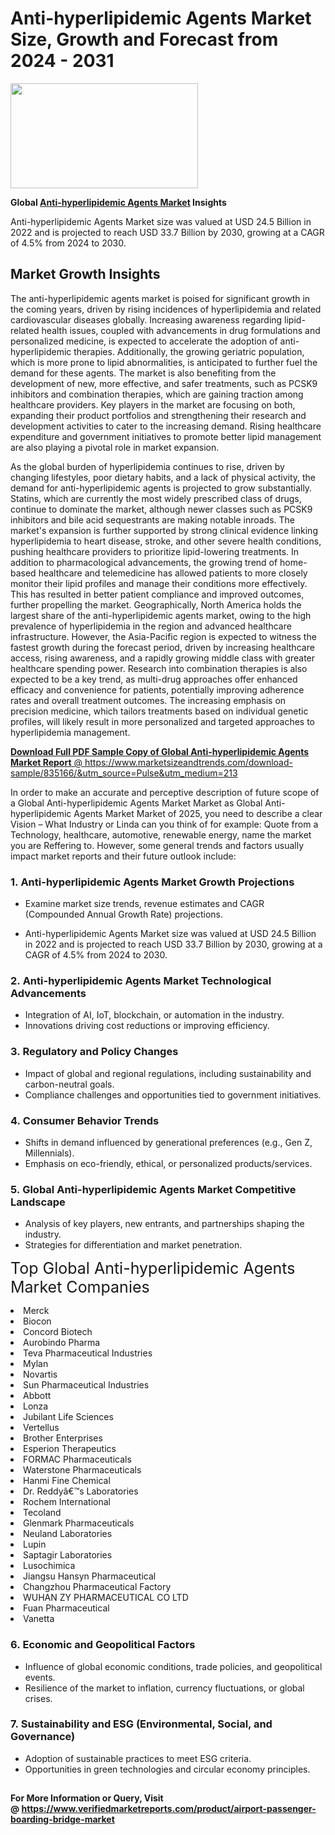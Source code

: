 <H1>Anti-hyperlipidemic Agents Market Size, Growth and Forecast from 2024 - 2031</H1><img class="aligncenter size-medium wp-image-584254" src="https://thirdeyenews.in/wp-content/uploads/2024/09/Global-Market-Research-300x168.jpeg" alt="" width="300" height="168" /><p><strong>Global&nbsp;<a href="https://www.marketsizeandtrends.com/download-sample/835166/&amp;utm_source=Pulse&amp;utm_medium=213">Anti-hyperlipidemic Agents Market</a> Insights</strong></p><p>Anti-hyperlipidemic Agents Market size was valued at USD 24.5 Billion in 2022 and is projected to reach USD 33.7 Billion by 2030, growing at a CAGR of 4.5% from 2024 to 2030.</p><p><h2>Market Growth Insights</h2> <p>The anti-hyperlipidemic agents market is poised for significant growth in the coming years, driven by rising incidences of hyperlipidemia and related cardiovascular diseases globally. Increasing awareness regarding lipid-related health issues, coupled with advancements in drug formulations and personalized medicine, is expected to accelerate the adoption of anti-hyperlipidemic therapies. Additionally, the growing geriatric population, which is more prone to lipid abnormalities, is anticipated to further fuel the demand for these agents. The market is also benefiting from the development of new, more effective, and safer treatments, such as PCSK9 inhibitors and combination therapies, which are gaining traction among healthcare providers. Key players in the market are focusing on both, expanding their product portfolios and strengthening their research and development activities to cater to the increasing demand. Rising healthcare expenditure and government initiatives to promote better lipid management are also playing a pivotal role in market expansion.</p> <p><a href="#"></a></p> <p>As the global burden of hyperlipidemia continues to rise, driven by changing lifestyles, poor dietary habits, and a lack of physical activity, the demand for anti-hyperlipidemic agents is projected to grow substantially. Statins, which are currently the most widely prescribed class of drugs, continue to dominate the market, although newer classes such as PCSK9 inhibitors and bile acid sequestrants are making notable inroads. The market's expansion is further supported by strong clinical evidence linking hyperlipidemia to heart disease, stroke, and other severe health conditions, pushing healthcare providers to prioritize lipid-lowering treatments. In addition to pharmacological advancements, the growing trend of home-based healthcare and telemedicine has allowed patients to more closely monitor their lipid profiles and manage their conditions more effectively. This has resulted in better patient compliance and improved outcomes, further propelling the market. Geographically, North America holds the largest share of the anti-hyperlipidemic agents market, owing to the high prevalence of hyperlipidemia in the region and advanced healthcare infrastructure. However, the Asia-Pacific region is expected to witness the fastest growth during the forecast period, driven by increasing healthcare access, rising awareness, and a rapidly growing middle class with greater healthcare spending power. Research into combination therapies is also expected to be a key trend, as multi-drug approaches offer enhanced efficacy and convenience for patients, potentially improving adherence rates and overall treatment outcomes. The increasing emphasis on precision medicine, which tailors treatments based on individual genetic profiles, will likely result in more personalized and targeted approaches to hyperlipidemia management.</p> <p><a href="#"></p><p><span class=""><strong>Download Full PDF Sample Copy of Global Anti-hyperlipidemic Agents Market Report</strong> @ <a href="https://www.marketsizeandtrends.com/download-sample/835166/&amp;utm_source=Pulse&amp;utm_medium=213" target="_blank">https://www.marketsizeandtrends.com/download-sample/835166/&amp;utm_source=Pulse&amp;utm_medium=213</a></span></p><p>In order to make an accurate and perceptive description of future scope of a Global&nbsp;Anti-hyperlipidemic Agents Market Market as Global&nbsp;Anti-hyperlipidemic Agents Market Market of 2025, you need to describe a clear Vision &ndash; What Industry or Linda can you think of for example: Quote from a Technology, healthcare, automotive, renewable energy, name the market you are Reffering to. However, some general trends and factors usually impact market reports and their future outlook include:</p><h3>1.&nbsp;<strong>Anti-hyperlipidemic Agents Market Growth Projections</strong></h3><ul><li>Examine market size trends, revenue estimates and CAGR (Compounded Annual Growth Rate) projections.</li><li><p>Anti-hyperlipidemic Agents Market size was valued at USD 24.5 Billion in 2022 and is projected to reach USD 33.7 Billion by 2030, growing at a CAGR of 4.5% from 2024 to 2030.</p></li></ul><h3>2.&nbsp;<strong>Anti-hyperlipidemic Agents Market Technological Advancements</strong></h3><ul><li>Integration of AI, IoT, blockchain, or automation in the industry.</li><li>Innovations driving cost reductions or improving efficiency.</li></ul><h3>3.&nbsp;<strong>Regulatory and Policy Changes</strong></h3><ul><li>Impact of global and regional regulations, including sustainability and carbon-neutral goals.</li><li>Compliance challenges and opportunities tied to government initiatives.</li></ul><h3>4.&nbsp;<strong>Consumer Behavior Trends</strong></h3><ul><li>Shifts in demand influenced by generational preferences (e.g., Gen Z, Millennials).</li><li>Emphasis on eco-friendly, ethical, or personalized products/services.</li></ul><h3>5.&nbsp;<strong>Global Anti-hyperlipidemic Agents Market Competitive Landscape</strong></h3><ul><li>Analysis of key players, new entrants, and partnerships shaping the industry.</li><li>Strategies for differentiation and market penetration.</li></ul><p data-pm-slice="1 1 []"><span style="color: inherit; font-family: inherit; font-size: 25px;">Top Global Anti-hyperlipidemic Agents Market Companies</span></p><div class="" data-test-id=""><p><li>Merck</li><li> Biocon</li><li> Concord Biotech</li><li> Aurobindo Pharma</li><li> Teva Pharmaceutical Industries</li><li> Mylan</li><li> Novartis</li><li> Sun Pharmaceutical Industries</li><li> Abbott</li><li> Lonza</li><li> Jubilant Life Sciences</li><li> Vertellus</li><li> Brother Enterprises</li><li> Esperion Therapeutics</li><li> FORMAC Pharmaceuticals</li><li> Waterstone Pharmaceuticals</li><li> Hanmi Fine Chemical</li><li> Dr. Reddyâ€™s Laboratories</li><li> Rochem International</li><li> Tecoland</li><li> Glenmark Pharmaceuticals</li><li> Neuland Laboratories</li><li> Lupin</li><li> Saptagir Laboratories</li><li> Lusochimica</li><li> Jiangsu Hansyn Pharmaceutical</li><li> Changzhou Pharmaceutical Factory</li><li> WUHAN ZY PHARMACEUTICAL CO LTD</li><li> Fuan Pharmaceutical</li><li> Vanetta</li></p></div><h3>6.&nbsp;<strong>Economic and Geopolitical Factors</strong></h3><ul><li>Influence of global economic conditions, trade policies, and geopolitical events.</li><li>Resilience of the market to inflation, currency fluctuations, or global crises.</li></ul><h3>7.&nbsp;<strong>Sustainability and ESG (Environmental, Social, and Governance)</strong></h3><ul><li>Adoption of sustainable practices to meet ESG criteria.</li><li>Opportunities in green technologies and circular economy principles.</li></ul><h2><strong style="font-size: 14px;">For More Information or Query, Visit @&nbsp;</strong><a style="background-color: #ffffff; font-size: 14px;" href="https://www.marketsizeandtrends.com/report/anti-hyperlipidemic-agents-market/" target="_blank">https://www.verifiedmarketreports.com/product/airport-passenger-boarding-bridge-market</a></h2>
